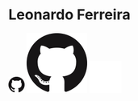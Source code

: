 # Leonardo Ferreira

![GitHub](img/GitHub-Mark/PNG/GitHub-Mark-32px.png)
![Twitter](img/GitHub-Mark/PNG/GitHub-Mark-120px-plus.png)
![Mail](img/GitHub-Mark/PNG/GitHub-Mark-Light-64px.png)
